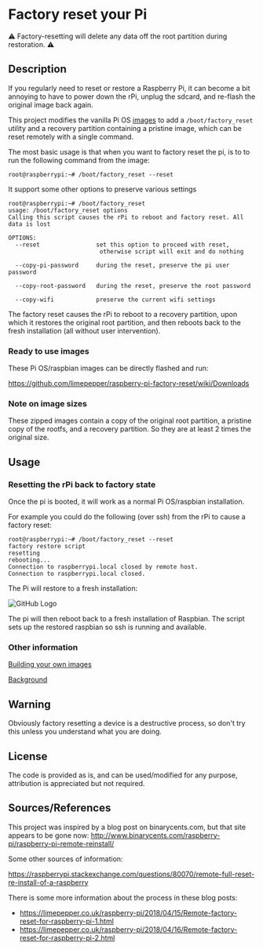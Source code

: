 # Factory reset your Pi

:warning: Factory-resetting will delete any data off the root partition during
restoration. :warning:

## Description

If you regularly need to reset or restore a Raspberry Pi, it can become a bit
annoying to have to power down the rPi, unplug the sdcard, and re-flash the
original image back again.

This project modifies the vanilla Pi OS
[images](https://github.com/limepepper/raspberry-pi-factory-reset/wiki/Downloads)
to add a `/boot/factory_reset` utility and a
recovery partition containing a pristine image, which can be reset remotely
with a single command.

The most basic usage is that when you want to factory reset the pi, is to to
run the following command from the image:

    root@raspberrypi:~# /boot/factory_reset --reset

It support some other options to preserve various settings

    root@raspberrypi:~# /boot/factory_reset
    usage: /boot/factory_reset options
    Calling this script causes the rPi to reboot and factory reset. All data is lost

    OPTIONS:
      --reset                set this option to proceed with reset,
                              otherwise script will exit and do nothing

      --copy-pi-password     during the reset, preserve the pi user password

      --copy-root-password   during the reset, preserve the root password

      --copy-wifi            preserve the current wifi settings



The factory reset causes the rPi to reboot to a recovery partition, upon which
it restores the original root partition, and then reboots back to the fresh
installation (all without user intervention).

### Ready to use images

These Pi OS/raspbian images can be directly flashed and run:

https://github.com/limepepper/raspberry-pi-factory-reset/wiki/Downloads

### Note on image sizes

These zipped images contain a copy of the original root partition, a pristine
copy of the rootfs, and a recovery partition. So they are at least 2 times the
original size.


## Usage

### Resetting the rPi back to factory state

Once the pi is booted, it will work as a normal Pi OS/raspbian installation.

For example you could do the following (over ssh) from the rPi to cause a
factory reset:

    root@raspberrypi:~# /boot/factory_reset --reset
    factory restore script
    resetting
    rebooting...
    Connection to raspberrypi.local closed by remote host.
    Connection to raspberrypi.local closed.

The Pi will restore to a fresh installation:

![GitHub Logo](/assets/images/raspi-restore-screenshot_300px.png)

The pi will then reboot back to a fresh installation of Raspbian. The script
sets up the restored raspbian so ssh is running and available.



### Other information

[Building your own images](https://github.com/limepepper/raspberry-pi-factory-reset/wiki/Build-your-own-images)

[Background](https://github.com/limepepper/raspberry-pi-factory-reset/wiki/Background)





Warning
-------

Obviously factory resetting a device is a destructive process, so don't try this
unless you understand what you are doing.

License
-------

The code is provided as is, and can be used/modified for any purpose, attribution
is appreciated but not required.

Sources/References
----

This project was inspired by a blog post on binarycents.com, but that site appears
to be gone now:
http://www.binarycents.com/raspberry-pi/raspberry-pi-remote-reinstall/


Some other sources of information:

https://raspberrypi.stackexchange.com/questions/80070/remote-full-reset-re-install-of-a-raspberry

There is some more information about the process in these blog posts:

* https://limepepper.co.uk/raspberry-pi/2018/04/15/Remote-factory-reset-for-raspberry-pi-1.html
* https://limepepper.co.uk/raspberry-pi/2018/04/16/Remote-factory-reset-for-raspberry-pi-2.html

